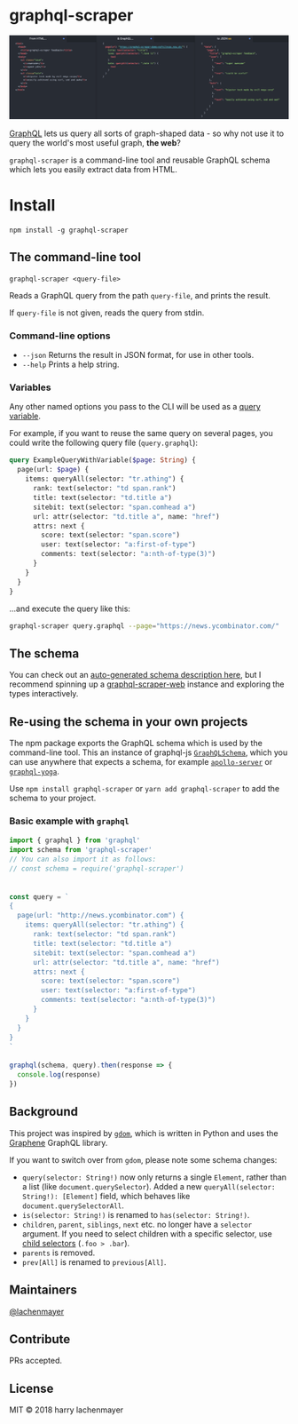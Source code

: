 # graphql-scraper

![](screenshot.png)

[GraphQL](http://graphql.org/) lets us query all sorts of graph-shaped data - so why not use it to query the world's most useful graph, **the web**?

`graphql-scraper` is a command-line tool and reusable GraphQL schema which lets you easily extract data from HTML.

# Install

```
npm install -g graphql-scraper
```

## The command-line tool

```
graphql-scraper <query-file>
```

Reads a GraphQL query from the path `query-file`, and prints the result.

If `query-file` is not given, reads the query from stdin.

### Command-line options

- `--json` Returns the result in JSON format, for use in other tools.
- `--help` Prints a help string.


### Variables

Any other named options you pass to the CLI will be used as a [query variable](http://graphql.org/learn/queries/#variables).

For example, if you want to reuse the same query on several pages, you could write the following query file (`query.graphql`):

```graphql
query ExampleQueryWithVariable($page: String) {
  page(url: $page) {
    items: queryAll(selector: "tr.athing") {
      rank: text(selector: "td span.rank")
      title: text(selector: "td.title a")
      sitebit: text(selector: "span.comhead a")
      url: attr(selector: "td.title a", name: "href")
      attrs: next {
        score: text(selector: "span.score")
        user: text(selector: "a:first-of-type")
        comments: text(selector: "a:nth-of-type(3)")
      }
    }
  }
}
```

...and execute the query like this:

```bash
graphql-scraper query.graphql --page="https://news.ycombinator.com/"
```

## The schema

You can check out an [auto-generated schema description here](docs/schema.md), but I recommend spinning up a [graphql-scraper-web](https://github.com/lachenmayer/graphql-scraper-web) instance and exploring the types interactively.

## Re-using the schema in your own projects

The npm package exports the GraphQL schema which is used by the command-line tool. This an instance of graphql-js [`GraphQLSchema`](http://graphql.org/graphql-js/type/#graphqlschema), which you can use anywhere that expects a schema, for example [`apollo-server`](https://www.apollographql.com/docs/apollo-server/) or [`graphql-yoga`](https://github.com/graphcool/graphql-yoga).

Use `npm install graphql-scraper` or `yarn add graphql-scraper` to add the schema to your project.

### Basic example with `graphql`

```js
import { graphql } from 'graphql'
import schema from 'graphql-scraper'
// You can also import it as follows:
// const schema = require('graphql-scraper')


const query = `
{
  page(url: "http://news.ycombinator.com") {
    items: queryAll(selector: "tr.athing") {
      rank: text(selector: "td span.rank")
      title: text(selector: "td.title a")
      sitebit: text(selector: "span.comhead a")
      url: attr(selector: "td.title a", name: "href")
      attrs: next {
        score: text(selector: "span.score")
        user: text(selector: "a:first-of-type")
        comments: text(selector: "a:nth-of-type(3)")
      }
    }
  }
}
`

graphql(schema, query).then(response => {
  console.log(response)
})
```

## Background

This project was inspired by [`gdom`](https://github.com/syrusakbary/gdom), which is written in Python and uses the [Graphene](http://graphene-python.org/) GraphQL library.

If you want to switch over from `gdom`, please note some schema changes:

- `query(selector: String!)` now only returns a single `Element`, rather than a list (like `document.querySelector`). Added a new `queryAll(selector: String!): [Element]` field, which behaves like `document.querySelectorAll`.
- `is(selector: String!)` is renamed to `has(selector: String!)`.
- `children`, `parent`, `siblings`, `next` etc. no longer have a `selector` argument. If you need to select children with a specific selector, use [child selectors](https://developer.mozilla.org/en-US/docs/Web/CSS/Child_selectors) (`.foo > .bar`).
- `parents` is removed.
- `prev[All]` is renamed to `previous[All]`.

## Maintainers

[@lachenmayer](https://github.com/lachenmayer)

## Contribute

PRs accepted.

## License

MIT © 2018 harry lachenmayer
